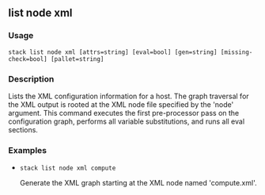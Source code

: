 ## list node xml

### Usage

`stack list node xml [attrs=string] [eval=bool] [gen=string] [missing-check=bool] [pallet=string]`

### Description

Lists the XML configuration information for a host. The graph
	traversal for the XML output is rooted at the XML node file
	specified by the 'node' argument. This command executes the first
	pre-processor pass on the configuration graph, performs all
	variable substitutions, and runs all eval sections.

### Examples

* `stack list node xml compute`

   Generate the XML graph starting at the XML node named 'compute.xml'.



